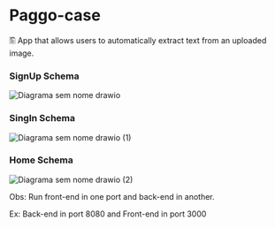 # Paggo-case
🖺 App that allows users to automatically extract text from an uploaded image.
### SignUp Schema
![Diagrama sem nome drawio](https://github.com/issitarual/Paggo-case/assets/81389078/0e0c3bc9-53ce-4705-ab7d-c82b0573c05b)
### SingIn Schema
![Diagrama sem nome drawio (1)](https://github.com/issitarual/Paggo-case/assets/81389078/0ca30fd6-3c67-48d5-830e-862278c6127c)
### Home Schema
![Diagrama sem nome drawio (2)](https://github.com/issitarual/Paggo-case/assets/81389078/4f9da3de-e925-415a-afdb-2e3198bb6fef)


Obs: Run front-end in one port and back-end in another.

Ex: Back-end in port 8080 and Front-end in port 3000
